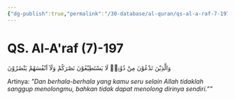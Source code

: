 ```yaml
---
{"dg-publish":true,"permalink":"/30-database/al-quran/qs-al-a-raf-7-197/"}
---
```



# QS. Al-A'raf (7)-197
وَالَّذِيْنَ تَدْعُوْنَ مِنْ دُوْنِهٖ لَا يَسْتَطِيْعُوْنَ نَصْرَكُمْ وَلَآ اَنْفُسَهُمْ يَنْصُرُوْنَ

Artinya: *"Dan berhala-berhala yang kamu seru selain Allah tidaklah sanggup menolongmu, bahkan tidak dapat menolong dirinya sendiri.”"*
